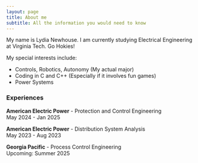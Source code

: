 ```yaml
---
layout: page
title: About me
subtitle: All the information you would need to know
---
```


My name is Lydia Newhouse. I am currently studying Electrical Engineering at Virginia Tech. Go Hokies!

My special interests include:

- Controls, Robotics, Autonomy (My actual major)
- Coding in C and C++ (Especially if it involves fun games)
- Power Systems

### Experiences

**American Electric Power** - Protection and Control Engineering  
May 2024 - Jan 2025



**American Electric Power** - Distribution System Analysis  
May 2023 - Aug 2023



**Georgia Pacific** - Process Control Engineering  
Upcoming: Summer 2025

